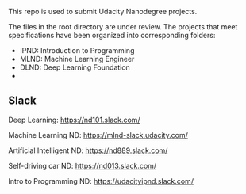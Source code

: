 This repo is used to submit Udacity Nanodegree projects.

The files in the root directory are under review. The projects that meet specifications have been organized into corresponding folders:

- IPND: Introduction to Programming
- MLND: Machine Learning Engineer
- DLND: Deep Learning Foundation 
- ​

## Slack

Deep Learning:			 https://nd101.slack.com/

Machine Learning ND:	 https://mlnd-slack.udacity.com/

Artificial Intelligent ND:	 https://nd889.slack.com/

Self-driving car ND:		 https://nd013.slack.com/

Intro to Programming ND: https://udacityipnd.slack.com/